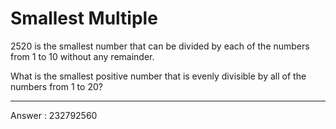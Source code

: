 # Smallest Multiple

$2520$ is the smallest number that can be divided by each of the numbers from $1$ to $10$ without any remainder.


What is the smallest positive number that is evenly divisible by all of the numbers from $1$ to $20$?

----

Answer : 232792560